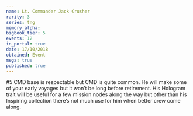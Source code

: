 ```yaml
---
name: Lt. Commander Jack Crusher
rarity: 3
series: tng
memory_alpha:
bigbook_tier: 5
events: 12
in_portal: true
date: 17/10/2018
obtained: Event
mega: true
published: true
---
```


#5 CMD base is respectable but CMD is quite common. He will make some of your early voyages but it won’t be long before retirement. His Hologram trait will be useful for a few mission nodes along the way but other than his Inspiring collection there’s not much use for him when better crew come along.
